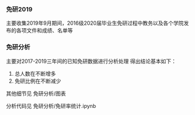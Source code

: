 ### 免研2019
主要收集2019年9月期间，2016级2020届毕业生免研过程中教务以及各个学院发布的各项文件和成绩、名单等

### 免研分析
主要对2017-2019三年间的已知免研数据进行分析处理
得出结论基本如下：
1. 总人数在不断增多
2. 免研比例在不断减少

其他细节见 免研分析/图表

分析代码见 免研分析/免研率统计.ipynb

